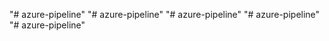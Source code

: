 "# azure-pipeline" 
"# azure-pipeline" 
"# azure-pipeline" 
"# azure-pipeline" 
"# azure-pipeline" 
